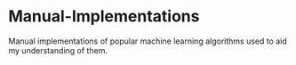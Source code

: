 # Manual-Implementations

Manual implementations of popular machine learning algorithms used to aid my understanding of them.
